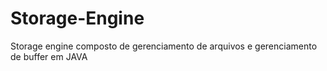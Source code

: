 # Storage-Engine
Storage engine composto de gerenciamento de arquivos e gerenciamento de buffer em JAVA
